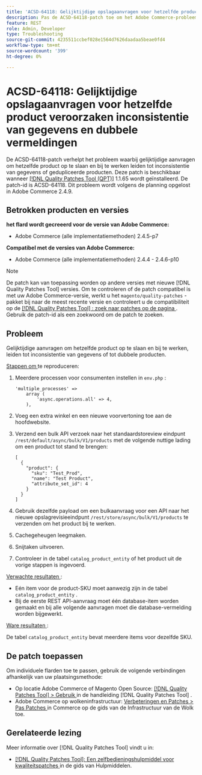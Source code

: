 ```yaml
---
title: 'ACSD-64118: Gelijktijdige opslagaanvragen voor hetzelfde product veroorzaken inconsistentie van gegevens en dubbele vermeldingen'
description: Pas de ACSD-64118-patch toe om het Adobe Commerce-probleem op te lossen waarbij gelijktijdige aanvragen om hetzelfde product op te slaan en bij te werken leiden tot inconsistentie van gegevens of gedupliceerde producten.
feature: REST
role: Admin, Developer
type: Troubleshooting
source-git-commit: 4235511ccbef028e1564d7626daadaa5beae0fd4
workflow-type: tm+mt
source-wordcount: '399'
ht-degree: 0%

---
```



# ACSD-64118: Gelijktijdige opslagaanvragen voor hetzelfde product veroorzaken inconsistentie van gegevens en dubbele vermeldingen

De ACSD-64118-patch verhelpt het probleem waarbij gelijktijdige aanvragen om hetzelfde product op te slaan en bij te werken leiden tot inconsistentie van gegevens of gedupliceerde producten. Deze patch is beschikbaar wanneer [[!DNL Quality Patches Tool (QPT)]](/help/tools/quality-patches-tool/quality-patches-tool-to-self-serve-quality-patches.md) 1.1.65 wordt geïnstalleerd. De patch-id is ACSD-64118. Dit probleem wordt volgens de planning opgelost in Adobe Commerce 2.4.9.

## Betrokken producten en versies

**het flard wordt gecreeerd voor de versie van Adobe Commerce:**

* Adobe Commerce (alle implementatiemethoden) 2.4.5-p7

**Compatibel met de versies van Adobe Commerce:**

* Adobe Commerce (alle implementatiemethoden) 2.4.4 - 2.4.6-p10

>[!NOTE]
>
>De patch kan van toepassing worden op andere versies met nieuwe [!DNL Quality Patches Tool] versies. Om te controleren of de patch compatibel is met uw Adobe Commerce-versie, werkt u het `magento/quality-patches` -pakket bij naar de meest recente versie en controleert u de compatibiliteit op de [[!DNL Quality Patches Tool] : zoek naar patches op de pagina ](https://experienceleague.adobe.com/tools/commerce-quality-patches/index.html?lang=nl-NL) . Gebruik de patch-id als een zoekwoord om de patch te zoeken.

## Probleem

Gelijktijdige aanvragen om hetzelfde product op te slaan en bij te werken, leiden tot inconsistentie van gegevens of tot dubbele producten.

<u> Stappen om </u> te reproduceren:

1. Meerdere processen voor consumenten instellen in `env.php` :

   ```
   'multiple_processes' =>
       array (
           'async.operations.all' => 4,
       ),
   ```

1. Voeg een extra winkel en een nieuwe voorvertoning toe aan de hoofdwebsite.
1. Verzend een bulk API verzoek naar het standaardstoreview eindpunt `/rest/default/async/bulk/V1/products` met de volgende nuttige lading om een product tot stand te brengen:

   ```
   [
     {
       "product": {
         "sku": "Test_Prod",
         "name": "Test Product",
         "attribute_set_id": 4
       }
     }
   ]
   ```

1. Gebruik dezelfde payload om een bulkaanvraag voor een API naar het nieuwe opslagrevisieeindpunt `/rest/store/async/bulk/V1/products` te verzenden om het product bij te werken.
1. Cachegeheugen leegmaken.
1. Snijtaken uitvoeren.
1. Controleer in de tabel `catalog_product_entity` of het product uit de vorige stappen is ingevoerd.

<u> Verwachte resultaten </u>:

* Eén item voor de product-SKU moet aanwezig zijn in de tabel `catalog_product_entity` .
* Bij de eerste REST API-aanvraag moet één database-item worden gemaakt en bij alle volgende aanvragen moet die database-vermelding worden bijgewerkt.

<u> Ware resultaten </u>:

De tabel `catalog_product_entity` bevat meerdere items voor dezelfde SKU.

## De patch toepassen

Om individuele flarden toe te passen, gebruik de volgende verbindingen afhankelijk van uw plaatsingsmethode:

* Op locatie Adobe Commerce of Magento Open Source: [[!DNL Quality Patches Tool] > Gebruik ](/help/tools/quality-patches-tool/usage.md) in de handleiding [!DNL Quality Patches Tool] .
* Adobe Commerce op wolkeninfrastructuur: [ Verbeteringen en Patches > Pas Patches ](https://experienceleague.adobe.com/docs/commerce-cloud-service/user-guide/develop/upgrade/apply-patches.html?lang=nl-NL) in Commerce op de gids van de Infrastructuur van de Wolk toe.

## Gerelateerde lezing

Meer informatie over [!DNL Quality Patches Tool] vindt u in:

* [[!DNL Quality Patches Tool]: Een zelfbedieningshulpmiddel voor kwaliteitspatches ](/help/tools/quality-patches-tool/quality-patches-tool-to-self-serve-quality-patches.md) in de gids van Hulpmiddelen.
